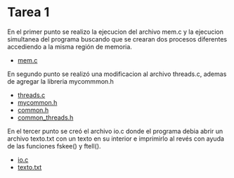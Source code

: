 # Tarea 1

En el primer punto se realizo la ejecucion del archivo mem.c y la ejecucion simultanea del programa buscando que se crearan dos procesos diferentes accediendo a la misma región de memoria.

* [mem.c](mem.c)

En segundo punto se realizó una modificacion al archivo threads.c, ademas de agregar la libreria mycommmon.h

* [threads.c](threads.c)
* [mycommon.h](mycommon.h)
* [common.h](common.h)
* [common_threads.h](common_threads.h)


En el tercer punto se creó el archivo io.c donde el programa debia abrir un archivo texto.txt con un texto en su interior e imprimirlo al revés con ayuda de las funciones fskee() y ftell().

* [io.c](io.c)
* [texto.txt](texto.txt)